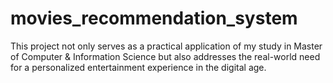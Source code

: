 # movies_recommendation_system
This project not only serves as a practical application of my study in Master of Computer & Information Science but also addresses the real-world need for a personalized entertainment experience in the digital age.
